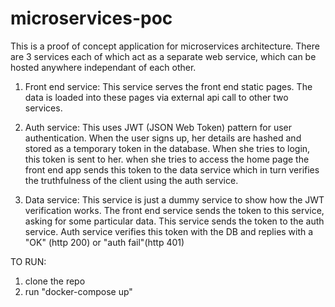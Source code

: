# microservices-poc

This is a proof of concept application for microservices architecture.
There are 3 services each of which act as a separate web service, which can be hosted anywhere independant of each other.

1. Front end service:
  This service serves the front end static pages. The data is loaded into these pages via external api call to other two services.
  
2. Auth service:
  This uses JWT (JSON Web Token) pattern for user authentication. When the user signs up, her details are hashed and stored as a temporary token in the database.
  When she tries to login, this token is sent to her. 
  when she tries to access the home page the front end app sends this token to the data service which in turn verifies the truthfulness of the client using the auth service.

3. Data service:
  This service is just a dummy service to show how the JWT verification works. The front end service sends the token to this service, asking for some particular data.
  This service sends the token to the auth service. Auth service verifies this token with the DB and replies with a "OK" (http 200) or "auth fail"(http 401)

TO RUN:

1. clone the repo
2. run "docker-compose up"
